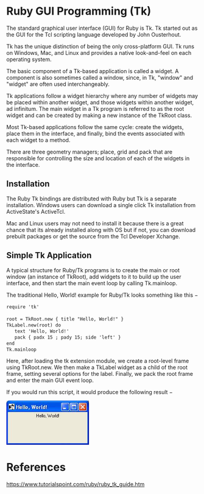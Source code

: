 # Ruby GUI Programming (Tk)

The standard graphical user interface (GUI) for Ruby is Tk. Tk started out as the GUI for the Tcl scripting language developed by John Ousterhout.

Tk has the unique distinction of being the only cross-platform GUI. Tk runs on Windows, Mac, and Linux and provides a native look-and-feel on each operating system.

The basic component of a Tk-based application is called a widget. A component is also sometimes called a window, since, in Tk, "window" and "widget" are often used interchangeably.

Tk applications follow a widget hierarchy where any number of widgets may be placed within another widget, and those widgets within another widget, ad infinitum. The main widget in a Tk program is referred to as the root widget and can be created by making a new instance of the TkRoot class.

Most Tk-based applications follow the same cycle: create the widgets, place them in the interface, and finally, bind the events associated with each widget to a method.

There are three geometry managers; place, grid and pack that are responsible for controlling the size and location of each of the widgets in the interface.

## Installation
The Ruby Tk bindings are distributed with Ruby but Tk is a separate installation. Windows users can download a single click Tk installation from ActiveState's ActiveTcl.

Mac and Linux users may not need to install it because there is a great chance that its already installed along with OS but if not, you can download prebuilt packages or get the source from the Tcl Developer Xchange.

## Simple Tk Application
A typical structure for Ruby/Tk programs is to create the main or root window (an instance of TkRoot), add widgets to it to build up the user interface, and then start the main event loop by calling Tk.mainloop.

The traditional Hello, World! example for Ruby/Tk looks something like this −
```
require 'tk'

root = TkRoot.new { title "Hello, World!" }
TkLabel.new(root) do
   text 'Hello, World!'
   pack { padx 15 ; pady 15; side 'left' }
end
Tk.mainloop
```
Here, after loading the tk extension module, we create a root-level frame using TkRoot.new. We then make a TkLabel widget as a child of the root frame, setting several options for the label. Finally, we pack the root frame and enter the main GUI event loop.

If you would run this script, it would produce the following result −

![TK Window](assets/ruby-tk1.jpeg)

# References
https://www.tutorialspoint.com/ruby/ruby_tk_guide.htm
